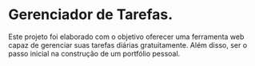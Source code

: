# Gerenciador de Tarefas.
Este projeto foi elaborado com o objetivo oferecer uma ferramenta web capaz de gerenciar suas tarefas diárias gratuitamente. Além disso, ser o passo inicial na construção de um portfólio pessoal. 
